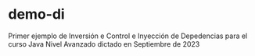 # demo-di
Primer ejemplo de Inversión e Control e Inyección de Depedencias para el curso Java Nivel Avanzado dictado en Septiembre de 2023
